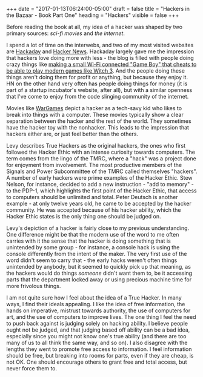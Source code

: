 +++
date = "2017-01-13T06:24:00-05:00"
draft = false
title = "Hackers in the Bazaar - Book Part One"
heading = "Hackers"
visible = false
+++

Before reading the book at all, my idea of a hacker was shaped by two primary
sources: *sci-fi movies* and *the internet*.  

I spend a lot of time on the interwebs, and two of my most visited
websites are [Hackaday](http://hackaday.com/) and 
[Hacker News](https://news.ycombinator.com/).
Hackaday largely gave me the impression that 
hackers love doing more with less - the blog is filled with people
doing crazy things like [making a small Wi-Fi connected "Game Boy" that
cheats to be able to play modern games like Witch 3](http://hackaday.com/2016/11/07/tiny-game-boy-that-plays-witcher-3-and-other-things-that-blew-my-mind/).
And the people doing these things aren't doing them for profit or anything,
but because they enjoy it. HN on the other hand very often has people doing
things for money (it is part of a startup incubator's website, after all),
but with a similar openness that I've come to enjoy from the code slinging
community of the internet.

Movies like [WarGames](https://en.wikipedia.org/wiki/WarGames) depict a hacker
as a tech-savy kid who likes to break into things with a computer.
These movies typically show a clear separation between the hacker and the rest
of the world. They sometimes have the hacker toy with the nonhacker. This
leads to the impression that hackers either are, or just feel better than 
the others.

Levy describes True Hackers as the original hackers, the ones who first followed
the Hacker Ethic with an intense curiosity towards computers. The term comes
from the lingo of the TMRC, where a "hack" was a project done for enjoyment from
involvement.
The most productive members of the Signals and Power Subcommittee
of the TMRC called themselves "hackers". 
A number of early hackers were prime examples of the Hacker Ethic.
Stew Nelson, for instance, decided to add a new instruction - "add to memory" -
to the PDP-1, which highlights the first point of the Hacker Ethic, that access
to computers should be unlimited and total.
Peter Deutsch is another example - at only twelve years old, he came to be
accepted by the hacker community. He was accepted because of his hacker ability,
which the Hacker Ethic states is the only thing one should be judged on.

Levy's depiction of a hacker is fairly close to my previous understanding.
One difference might be that the modern use of the word to me often carries
with it the sense that the hacker is doing something that is unintended by
some group - for instance, a console hack is using the console differently
from the intent of the maker. The very first use of the word didn't
seem to carry that - the early hacks weren't often things unintended by anybody,
but it seemed to quickly pick up that meaning, as the hackers would do
things *someone* didn't want them to, be it accessing parts that the department
locked away or using precious machine time for more frivolous things.

I am not quite sure how I feel about the idea of a True Hacker. In many ways,
I find their ideals appealing. I like the idea of free information, the hands
on imperative, mistrust towards authority, the use of computers for art, and
the use of computers to improve lives. The one thing I feel the need to
push back against is judging solely on hacking ability. I believe people
ought not be judged, and that judging based off ability can be a bad idea,
especially since you might not know one's true ability (and there are too many
of us to all think the same way, and so on). I also disagree with the lengths
they went to promote free access to information. I feel information should be
free, but breaking into rooms for parts, even if they are cheap, is not OK.
One should encourage others to grant free and total access, but never force
them to.

